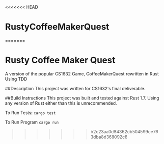 <<<<<<< HEAD
# RustyCoffeeMakerQuest
=======
# Rusty Coffee Maker Quest
A version of the popular CS1632 Game, CoffeeMakerQuest rewritten in Rust Using TDD

##Description
This project was written for CS1632's final deliverable.

##Build Instructions
This project was built and tested against Rust 1.7.
Using any version of Rust either than this is unrecommended.

To Run Tests:
`cargo test`

To Run Program
`cargo run`
>>>>>>> b2c23aa0d84362cb504599ce763dba8d368092c8
